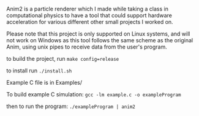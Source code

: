 Anim2 is a particle renderer which I made while taking a class in computational physics to have a tool that could support hardware acceleration for various different other small projects I worked on.

Please note that this project is only supported on Linux systems, and will not work on Windows as 
this tool follows the same scheme as the original Anim, using unix pipes to receive data from the user's program.


to build the project, run `make config=release`

to install run `./install.sh`

Example C file is in Examples/

To build example C simulation:
    `gcc -lm example.c -o exampleProgram`
    
then to run the program:
    `./exampleProgram | anim2`
